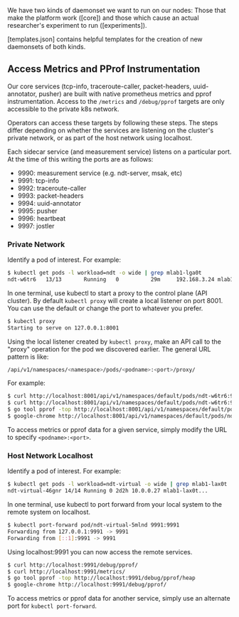 We have two kinds of daemonset we want to run on our nodes: Those that make the platform work ([core]) and those which cause an actual researcher's experiment to run ([experiments]).

[templates.json] contains helpful templates for the creation of new daemonsets of both kinds.

## Access Metrics and PProf Instrumentation

Our core services (tcp-info, traceroute-caller, packet-headers, uuid-annotator,
pusher) are built with native prometheus metrics and pprof instrumentation.
Access to the `/metrics` and `/debug/pprof` targets are only accessible to the
private k8s network.

Operators can access these targets by following these steps. The steps differ depending on whether the services are listening on the cluster's private network, or as part of the host network using localhost.

Each sidecar service (and measurement service) listens on a particular port. At the time
of this writing the ports are as follows:

* 9990: measurement service (e.g. ndt-server, msak, etc)
* 9991: tcp-info
* 9992: traceroute-caller
* 9993: packet-headers
* 9994: uuid-annotator
* 9995: pusher
* 9996: heartbeat
* 9997: jostler

### Private Network

Identify a pod of interest. For example:

```sh
$ kubectl get pods -l workload=ndt -o wide | grep mlab1-lga0t
ndt-w6tr6   13/13       Running   0          29m     192.168.3.24 mlab1-lga0t[...]
```

In one terminal, use kubectl to start a proxy to the control plane (API
cluster). By default `kubectl proxy` will create a local listener on port
8001. You can use the default or change the port to whatever you prefer.

```sh
$ kubectl proxy
Starting to serve on 127.0.0.1:8001
```

Using the local listener created by `kubectl proxy`, make an API call to the
"proxy" operation for the pod we discovered earlier. The general URL pattern is
like:

```sh
/api/v1/namespaces/<namespace>/pods/<podname>:<port>/proxy/
```

For example:

```sh
$ curl http://localhost:8001/api/v1/namespaces/default/pods/ndt-w6tr6:9990/proxy/debug/pprof/
$ curl http://localhost:8001/api/v1/namespaces/default/pods/ndt-w6tr6:9995/proxy/metrics
$ go tool pprof -top http://localhost:8001/api/v1/namespaces/default/pods/ndt-w6tr6:9991/proxy/debug/pprof/heap
$ google-chrome http://localhost:8001/api/v1/namespaces/default/pods/ndt-w6tr6:9992/proxy/debug/pprof/
```

To access metrics or pprof data for a given service, simply modify the URL
to specify `<podname>:<port>`.

### Host Network Localhost

Identify a pod of interest. For example:

```sh
$ kubectl get pods -l workload=ndt-virtual -o wide | grep mlab1-lax0t
ndt-virtual-46gnr 14/14 Running 0 2d2h 10.0.0.27 mlab1-lax0t...
```

In one terminal, use kubectl to port forward from your local system to the
remote system on localhost.

```sh
$ kubectl port-forward pod/ndt-virtual-5mlnd 9991:9991
Forwarding from 127.0.0.1:9991 -> 9991
Forwarding from [::1]:9991 -> 9991
```

Using localhost:9991 you can now access the remote services.

```sh
$ curl http://localhost:9991/debug/pprof/
$ curl http://localhost:9991/metrics/
$ go tool pprof -top http://localhost:9991/debug/pprof/heap
$ google-chrome http://localhost:9991/debug/pprof/
```

To access metrics or pprof data for another service, simply use an alternate
port for `kubectl port-forward`.
